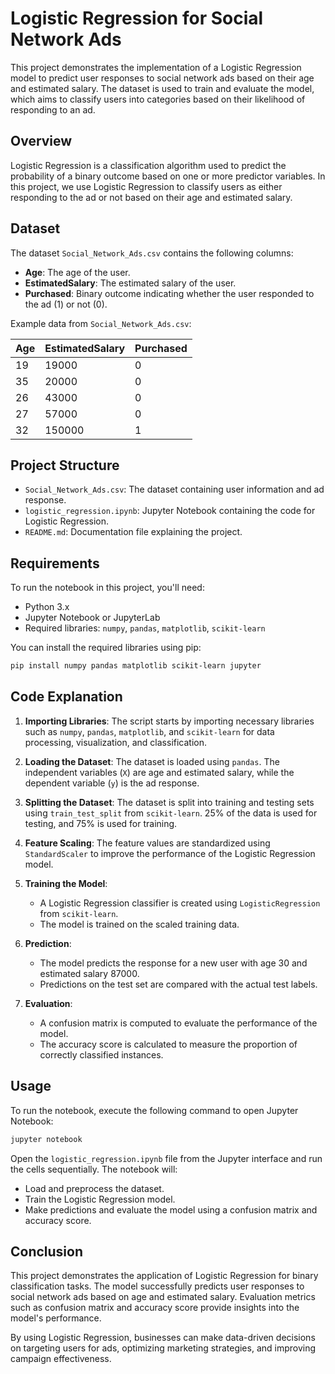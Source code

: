 # Logistic Regression for Social Network Ads

This project demonstrates the implementation of a Logistic Regression model to predict user responses to social network ads based on their age and estimated salary. The dataset is used to train and evaluate the model, which aims to classify users into categories based on their likelihood of responding to an ad.

## Overview

Logistic Regression is a classification algorithm used to predict the probability of a binary outcome based on one or more predictor variables. In this project, we use Logistic Regression to classify users as either responding to the ad or not based on their age and estimated salary.

## Dataset

The dataset `Social_Network_Ads.csv` contains the following columns:

- **Age**: The age of the user.
- **EstimatedSalary**: The estimated salary of the user.
- **Purchased**: Binary outcome indicating whether the user responded to the ad (1) or not (0).

Example data from `Social_Network_Ads.csv`:

| Age | EstimatedSalary | Purchased |
|-----|-----------------|-----------|
| 19  | 19000           | 0         |
| 35  | 20000           | 0         |
| 26  | 43000           | 0         |
| 27  | 57000           | 0         |
| 32  | 150000          | 1         |

## Project Structure

- `Social_Network_Ads.csv`: The dataset containing user information and ad response.
- `logistic_regression.ipynb`: Jupyter Notebook containing the code for Logistic Regression.
- `README.md`: Documentation file explaining the project.

## Requirements

To run the notebook in this project, you'll need:

- Python 3.x
- Jupyter Notebook or JupyterLab
- Required libraries: `numpy`, `pandas`, `matplotlib`, `scikit-learn`

You can install the required libraries using pip:

```bash
pip install numpy pandas matplotlib scikit-learn jupyter
```

## Code Explanation

1. **Importing Libraries**: The script starts by importing necessary libraries such as `numpy`, `pandas`, `matplotlib`, and `scikit-learn` for data processing, visualization, and classification.

2. **Loading the Dataset**: The dataset is loaded using `pandas`. The independent variables (`X`) are age and estimated salary, while the dependent variable (`y`) is the ad response.

3. **Splitting the Dataset**: The dataset is split into training and testing sets using `train_test_split` from `scikit-learn`. 25% of the data is used for testing, and 75% is used for training.

4. **Feature Scaling**: The feature values are standardized using `StandardScaler` to improve the performance of the Logistic Regression model.

5. **Training the Model**:
   - A Logistic Regression classifier is created using `LogisticRegression` from `scikit-learn`.
   - The model is trained on the scaled training data.

6. **Prediction**:
   - The model predicts the response for a new user with age 30 and estimated salary 87000.
   - Predictions on the test set are compared with the actual test labels.

7. **Evaluation**:
   - A confusion matrix is computed to evaluate the performance of the model.
   - The accuracy score is calculated to measure the proportion of correctly classified instances.

## Usage

To run the notebook, execute the following command to open Jupyter Notebook:

```bash
jupyter notebook
```

Open the `logistic_regression.ipynb` file from the Jupyter interface and run the cells sequentially. The notebook will:

- Load and preprocess the dataset.
- Train the Logistic Regression model.
- Make predictions and evaluate the model using a confusion matrix and accuracy score.

## Conclusion

This project demonstrates the application of Logistic Regression for binary classification tasks. The model successfully predicts user responses to social network ads based on age and estimated salary. Evaluation metrics such as confusion matrix and accuracy score provide insights into the model's performance.

By using Logistic Regression, businesses can make data-driven decisions on targeting users for ads, optimizing marketing strategies, and improving campaign effectiveness.

